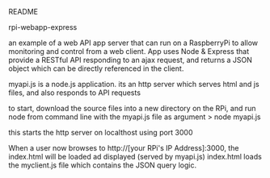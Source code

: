 README

rpi-webapp-express

an example of a web API app server that can run on a RaspberryPi to allow monitoring and control from a web client. App uses Node & Express that provide a RESTful API responding to an ajax request, and returns a JSON object which can be directly referenced in the client.

myapi.js is a node.js application. its an http server which serves html and js files, and also responds to API requests

to start, download the source files into a new directory on the RPi, and run node from command line with the myapi.js file as argument > node myapi.js

this starts the http server on localthost using port 3000

When a user now browses to http://[your RPi's IP Address]:3000, the index.html will be loaded ad displayed (served by myapi.js) index.html loads the myclient.js file which contains the JSON query logic.